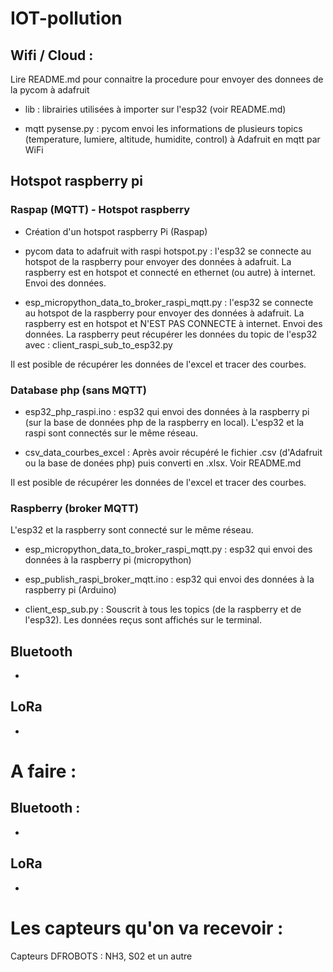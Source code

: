 # IOT-pollution

## Wifi / Cloud :

Lire README.md pour connaitre la procedure pour envoyer des donnees de la pycom à adafruit

- lib : librairies utilisées à importer sur l'esp32 (voir README.md)

- mqtt pysense.py : pycom envoi les informations de plusieurs topics (temperature, lumiere, altitude, humidite, control) à Adafruit en mqtt par WiFi

## Hotspot raspberry pi

### Raspap (MQTT) - Hotspot raspberry

- Création d'un hotspot raspberry Pi (Raspap)

- pycom data to adafruit with raspi hotspot.py : l'esp32 se connecte au hotspot de la raspberry pour envoyer des données à adafruit. La raspberry est en hotspot et connecté en ethernet (ou autre) à internet. Envoi des données.

- esp_micropython_data_to_broker_raspi_mqtt.py : l'esp32 se connecte au hotspot de la raspberry pour envoyer des données à adafruit. La raspberry est en hotspot et N'EST PAS CONNECTE à internet. Envoi des données. La raspberry peut récupérer les données du topic de l'esp32 avec : client_raspi_sub_to_esp32.py

Il est posible de récupérer les données de l'excel et tracer des courbes.

### Database php (sans MQTT)

- esp32_php_raspi.ino : esp32 qui envoi des données à la raspberry pi (sur la base de données php de la raspberry en local). L'esp32 et la raspi sont connectés sur le même réseau.

- csv_data_courbes_excel : Après avoir récupéré le fichier .csv (d'Adafruit ou la base de donées php) puis converti en .xlsx. Voir README.md

Il est posible de récupérer les données de l'excel et tracer des courbes.

### Raspberry (broker MQTT)

L'esp32 et la raspberry sont connecté sur le même réseau.

- esp_micropython_data_to_broker_raspi_mqtt.py : esp32 qui envoi des données à la raspberry pi (micropython)

- esp_publish_raspi_broker_mqtt.ino : esp32 qui envoi des données à la raspberry pi (Arduino)

- client_esp_sub.py : Souscrit à tous les topics (de la raspberry et de l'esp32). Les données reçus sont affichés sur le terminal.


## Bluetooth

- 

## LoRa

- 

# A faire :
## Bluetooth : 

-

## LoRa

-


# Les capteurs qu'on va recevoir :

Capteurs DFROBOTS : NH3, S02 et un autre
